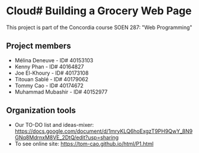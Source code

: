 # Cloud# **Building a Grocery Web Page**    
This project is part of the Concordia course SOEN 287: "Web Programming"

## **Project members**   
+ Mélina Deneuve - ID# 40153103
+ Kenny Phan - ID# 40164827
+ Joe El-Khoury - ID# 40173108
+ Titouan Sablé - ID# 40179062
+ Tommy Cao - ID# 40174672
+ Muhammad Mubashir - ID# 40152977

## **Organization tools**   
+ Our TO-DO list and ideas-mixer: https://docs.google.com/document/d/1mryKLQ6hoExgzT9PH9QwY_8N9GNq8MdrnxM8VE_2DtQ/edit?usp=sharing
+ To see online site: https://tom-cao.github.io/html/P1.html
